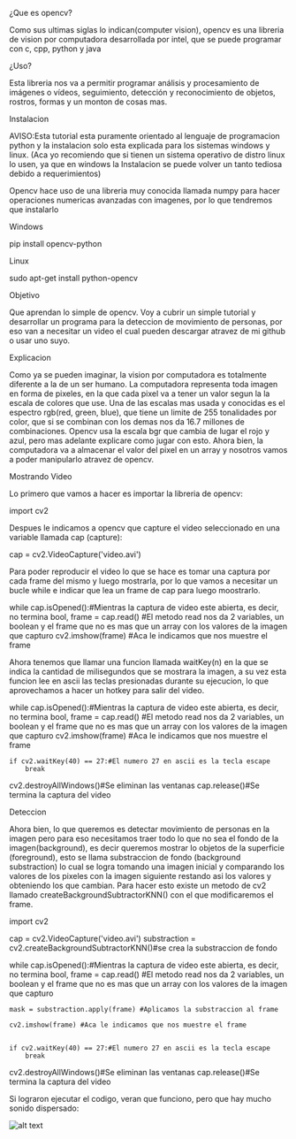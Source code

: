¿Que es opencv?

Como sus ultimas siglas lo indican(computer vision), opencv es una libreria de vision por computadora desarrollada por intel,
que se puede programar con c, cpp, python y java

¿Uso?

Esta libreria nos va a permitir  programar análisis y procesamiento de imágenes o vídeos, seguimiento, detección y reconocimiento de objetos, rostros, formas y un monton de cosas mas.

Instalacion

AVISO:Esta tutorial esta puramente orientado al lenguaje de programacion python y la instalacion solo esta explicada para los sistemas windows y linux.
(Aca yo recomiendo que si tienen un sistema operativo de distro linux lo usen, ya que en windows la Instalacion se puede volver un tanto tediosa debido a requerimientos)

Opencv hace uso de una libreria muy conocida llamada numpy para hacer operaciones numericas avanzadas con imagenes, por lo que tendremos que instalarlo

Windows

pip install opencv-python

Linux

sudo apt-get install python-opencv

Objetivo

Que aprendan lo simple de opencv.
Voy a cubrir un simple tutorial y desarrollar un programa para la deteccion de movimiento de personas, por eso van a necesitar un video el cual pueden descargar atravez de mi github o usar uno suyo.

Explicacion

Como ya se pueden imaginar, la vision por computadora es totalmente diferente a la de un ser humano.
La computadora representa toda imagen en forma de pixeles, en la que cada pixel va a tener un valor segun la la escala de colores que use.
Una de las escalas mas usada y conocidas es el espectro rgb(red, green, blue), que tiene un limite de 255 tonalidades por color, que si se combinan con los demas nos da 16.7 millones de combinaciones.
Opencv usa la escala bgr que cambia de lugar el rojo y azul, pero mas adelante explicare como jugar con esto.
Ahora bien, la computadora va a almacenar el valor del pixel en un array y nosotros vamos a poder manipularlo atravez de opencv.

Mostrando Video

Lo primero que vamos a hacer es importar la libreria de opencv:

import cv2

Despues le indicamos a opencv que capture el video seleccionado en una variable llamada cap (capture):

cap = cv2.VideoCapture('video.avi')

Para poder reproducir el video lo que se hace es tomar una captura por cada frame del mismo y luego mostrarla, por lo que vamos a necesitar un bucle while e indicar que lea un frame de cap para luego moostrarlo.

while cap.isOpened():#Mientras la captura de video este abierta, es decir, no termina
    bool, frame = cap.read() #El metodo read nos da 2 variables, un boolean y el frame que no es mas que un array con los valores de la imagen que capturo
    cv2.imshow(frame) #Aca le indicamos que nos muestre el frame

Ahora tenemos que llamar una funcion llamada waitKey(n) en la que se indica la cantidad de milisegundos que se mostrara la imagen, a su vez esta funcion lee en ascii las teclas presionadas durante su ejecucion, lo que aprovechamos a hacer un hotkey para salir del video.

while cap.isOpened():#Mientras la captura de video este abierta, es decir, no termina
    bool, frame = cap.read() #El metodo read nos da 2 variables, un boolean y el frame que no es mas que un array con los valores de la imagen que capturo
    cv2.imshow(frame) #Aca le indicamos que nos muestre el frame

    if cv2.waitKey(40) == 27:#El numero 27 en ascii es la tecla escape
        break

cv2.destroyAllWindows()#Se eliminan las ventanas
cap.release()#Se termina la captura del video

Deteccion

Ahora bien, lo que queremos es detectar movimiento de personas en la imagen pero para eso necesitamos traer todo lo que no sea el fondo de la imagen(background), es decir queremos mostrar lo objetos de la superficie (foreground), esto se llama substraccion de fondo (background substraction) lo cual se logra tomando una imagen inicial y comparando los valores de los pixeles con la imagen siguiente restando asi los valores y obteniendo los que cambian. Para hacer esto existe un metodo de cv2 llamado createBackgroundSubtractorKNN() con el que modificaremos el frame.

import cv2

cap = cv2.VideoCapture('video.avi')
substraction = cv2.createBackgroundSubtractorKNN()#se crea la substraccion de fondo

while cap.isOpened():#Mientras la captura de video este abierta, es decir, no termina
    bool, frame = cap.read() #El metodo read nos da 2 variables, un boolean y el frame que no es mas que un array con los valores de la imagen que capturo

    mask = substraction.apply(frame) #Aplicamos la substraccion al frame

    cv2.imshow(frame) #Aca le indicamos que nos muestre el frame


    if cv2.waitKey(40) == 27:#El numero 27 en ascii es la tecla escape
        break

cv2.destroyAllWindows()#Se eliminan las ventanas
cap.release()#Se termina la captura del video

Si lograron ejecutar el codigo, veran que funciono, pero que hay mucho sonido dispersado:

![alt text](http://C:\Users\franc\OneDrive\Escritorio\programacion\Repos\opencv_tutorial\sonido.png)
